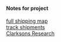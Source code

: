 #### Notes for project
[full shipping map](https://www.shipmap.org/)  
[track shipments](http://www.exactearth.com/)  
[Clarksons Research](http://www.clarksons.com/services/research/)  

